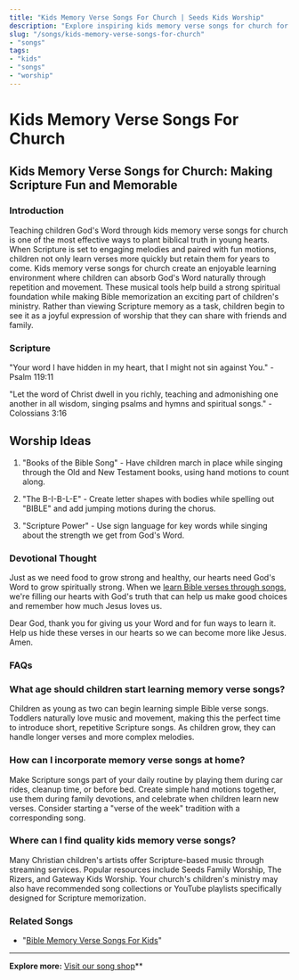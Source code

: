 ```yaml
---
title: "Kids Memory Verse Songs For Church | Seeds Kids Worship"
description: "Explore inspiring kids memory verse songs for church for children's worship and faith development. Biblical music resources for families and ministry."
slug: "/songs/kids-memory-verse-songs-for-church"
- "songs"
tags:
- "kids"
- "songs"
- "worship"
---
```


# Kids Memory Verse Songs For Church

## Kids Memory Verse Songs for Church: Making Scripture Fun and Memorable

### Introduction
Teaching children God's Word through kids memory verse songs for church is one of the most effective ways to plant biblical truth in young hearts. When Scripture is set to engaging melodies and paired with fun motions, children not only learn verses more quickly but retain them for years to come. Kids memory verse songs for church create an enjoyable learning environment where children can absorb God's Word naturally through repetition and movement. These musical tools help build a strong spiritual foundation while making Bible memorization an exciting part of children's ministry. Rather than viewing Scripture memory as a task, children begin to see it as a joyful expression of worship that they can share with friends and family.

### Scripture
"Your word I have hidden in my heart, that I might not sin against You." - Psalm 119:11

"Let the word of Christ dwell in you richly, teaching and admonishing one another in all wisdom, singing psalms and hymns and spiritual songs." - Colossians 3:16

## Worship Ideas
1. "Books of the Bible Song" - Have children march in place while singing through the Old and New Testament books, using hand motions to count along.

2. "The B-I-B-L-E" - Create letter shapes with bodies while spelling out "BIBLE" and add jumping motions during the chorus.

3. "Scripture Power" - Use sign language for key words while singing about the strength we get from God's Word.

### Devotional Thought
Just as we need food to grow strong and healthy, our hearts need God's Word to grow spiritually strong. When we [learn Bible verses through songs](/songs/learn-bible-verses-through-songs/), we're filling our hearts with God's truth that can help us make good choices and remember how much Jesus loves us.

Dear God, thank you for giving us your Word and for fun ways to learn it. Help us hide these verses in our hearts so we can become more like Jesus. Amen.

### FAQs

### What age should children start learning memory verse songs?
Children as young as two can begin learning simple Bible verse songs. Toddlers naturally love music and movement, making this the perfect time to introduce short, repetitive Scripture songs. As children grow, they can handle longer verses and more complex melodies.

### How can I incorporate memory verse songs at home?
Make Scripture songs part of your daily routine by playing them during car rides, cleanup time, or before bed. Create simple hand motions together, use them during family devotions, and celebrate when children learn new verses. Consider starting a "verse of the week" tradition with a corresponding song.

### Where can I find quality kids memory verse songs?
Many Christian children's artists offer Scripture-based music through streaming services. Popular resources include Seeds Family Worship, The Rizers, and Gateway Kids Worship. Your church's children's ministry may also have recommended song collections or YouTube playlists specifically designed for Scripture memorization.

### Related Songs

- "[Bible Memory Verse Songs For Kids](/songs/bible-memory-verse-songs-for-kids/)"

---

**Explore more:** [Visit our song shop](https://seedskidsworship.com/shop)**

<!-- Schema Markup -->
<script type="application/ld+json">
{
  "@context": "https://schema.org",
  "@type": "MusicRecording",
  "name": "Kids Memory Verse Songs For Church",
  "byArtist": {
    "@type": "MusicGroup",
    "name": "Seeds Kids Worship"
  },
  "isFamilyFriendly": true,
  "url": "https://seedskidsworship.com/songs/kids-memory-verse-songs-for-church/"
}
</script>